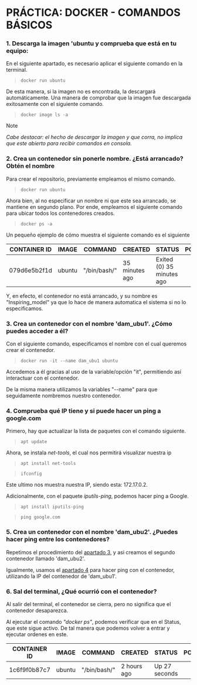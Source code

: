# PRÁCTICA: DOCKER - COMANDOS BÁSICOS

### **1. Descarga la imagen 'ubuntu y comprueba que está en tu equipo:**

En el siguiente apartado, es necesario aplicar el siguiente comando en la terminal.

> `docker run ubuntu`

De esta manera, si la imagen no es encontrada, la descargará automáticamente. Una manera de comprobar que la imagen fue  descargada exitosamente con el siguiente comando.

> `docker image ls -a`

>[!NOTE]
>*Cabe destacar: el hecho de descargar la imagen y que corra, no implica que este abierto para recibir comandos en consola.*

### **2. Crea un contenedor sin ponerle nombre. ¿Está arrancado? Obtén el nombre**

Para crear el repositorio, previamente empleamos el mismo comando.

> `docker run ubuntu`

Ahora bien, al no especificar un nombre ni que este sea arrancado, se mantiene en segundo plano. Por ende, empleamos el siguiente comando para ubicar todos los contenedores creados.

> `docker ps -a`

Un pequeño ejemplo de cómo muestra el siguiente comando es el siguiente

| CONTAINER ID  | IMAGE | COMMAND | CREATED | STATUS | PORTS | NAMES |
|---------------|-------|---------|---------|--------|------|-------|
|079d6e5b2f1d        |ubuntu | "/bin/bash/"  | 35 minutes ago    | Exited (0) 35 minutes ago    |    | Inspiring_mendel  |

Y, en efecto, el contenedor no está arrancado, y su nombre es "Inspiring_model" ya que lo hace de manera automatica el sistema si no lo especificamos.

### <a name="e1">**3. Crea un contenedor con el nombre 'dam_ubu1'. ¿Cómo puedes acceder a él?**</a>

Con el siguiente comando, especificamos el nombre con el cual queremos crear el contenedor.

> `docker run -it --name dam_ubu1 ubuntu`

Accedemos a él gracias al uso de la variable/opción "it", permitiendo así interactuar con el contenedor.

De la misma manera utilizamos la variables "--name" para que seguidamente nombremos nuestro contenedor.

### <a name="e2">**4. Comprueba qué IP tiene y si puede hacer un ping a google.com**</a> 

Primero, hay que actualizar la lista de paquetes con el comando siguiente.

> `apt update`

Ahora, se instala *net-tools*, el cual nos permitirá visualizar nuestra ip

> `apt install net-tools`

> `ifconfig`

Este ultimo nos muestra nuestra IP, siendo esta: 172.17.0.2.

Adicionalmente, con el paquete *iputils-ping*, podemos hacer ping a Google. 

>`apt install iputils-ping`

> `ping google.com`

### **5. Crea un contenedor con el nombre 'dam_ubu2'. ¿Puedes hacer ping entre los contenedores?**

Repetimos el procedimiento del [apartado 3](#e1), y asi creamos el segundo contenedor llamado 'dam_ubu2'.

Igualmente, usamos  el [apartado 4](#e2) para hacer ping con el contenedor, utilizando la IP del contenedor de 'dam_ubu1'.

### **6. Sal del terminal, ¿Qué ocurrió con el contenedor?**

Al salir del terminal, el contenedor se cierra, pero no significa que el contenedor desaparezca.

Al ejecutar el comando *"docker ps"*, podemos verificar que en el Status, que este sigue activo. De tal manera que podemos volver a entrar y ejecutar ordenes en este.

| CONTAINER ID  | IMAGE | COMMAND | CREATED | STATUS | PORTS | NAMES |
|---------------|-------|---------|---------|--------|------|-------|
|1c6f9f0b87c7        |ubuntu | "/bin/bash/"  | 2 hours ago    | Up 27 seconds    |    | dam_ubu1  |



